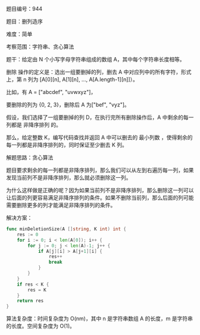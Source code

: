 题目编号：944

题目：删列造序

难度：简单

考察范围：字符串、贪心算法

题干：给定由 N 个小写字母字符串组成的数组 A，其中每个字符串长度相等。

删除 操作的定义是：选出一组要删掉的列，删去 A 中对应列中的所有字符，形式上，第 n 列为 [A[0][n], A[1][n], ..., A[A.length-1][n]]）。

比如，有 A = ["abcdef", "uvwxyz"]，

要删除的列为 {0, 2, 3}，删除后 A 为["bef", "vyz"]。

假设，我们选择了一组要删掉的列 D，在执行完所有删除操作后，A 中剩余的每一列都是 非降序排列 的。

那么，给定整数 K，编写代码查找并返回 A 中可以删去的 最小列数 ，使得剩余的每一列都是非降序排列的，同时保证至少删去 K 列。

解题思路：贪心算法

题目要求剩余的每一列都是非降序排列，那么我们可以从左到右遍历每一列，如果发现当前列不是非降序排列，那么就必须删除这一列。

为什么这样做是正确的呢？因为如果当前列不是非降序排列，那么删除这一列可以让后面的列更容易满足非降序排列的条件。如果不删除当前列，那么后面的列可能需要删除更多的列才能满足非降序排列的条件。

解决方案：

```go
func minDeletionSize(A []string, K int) int {
    res := 0
    for i := 0; i < len(A[0]); i++ {
        for j := 0; j < len(A)-1; j++ {
            if A[j][i] > A[j+1][i] {
                res++
                break
            }
        }
    }
    if res < K {
        res = K
    }
    return res
}
```

算法复杂度：时间复杂度为 O(nm)，其中 n 是字符串数组 A 的长度，m 是字符串的长度。空间复杂度为 O(1)。